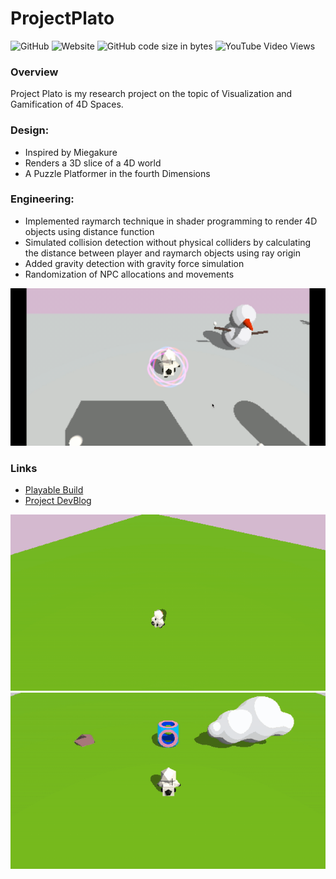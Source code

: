 # ProjectPlato
![GitHub](https://img.shields.io/github/license/Floneyyang/ProjectPlato) 
![Website](https://img.shields.io/website?up_message=active&url=https%3A%2F%2Ffloney.itch.io%2Fproject-plato)
![GitHub code size in bytes](https://img.shields.io/github/languages/code-size/Floneyyang/ProjectPlato)
![YouTube Video Views](https://img.shields.io/youtube/views/KTlJC1Ch5_8?style=social)

### Overview
Project Plato is my research project on the topic of Visualization and Gamification of 4D Spaces. 

### Design:
- Inspired by Miegakure
- Renders a 3D slice of a 4D world
- A Puzzle Platformer in the fourth Dimensions

### Engineering:
- Implemented raymarch technique in shader programming to render 4D objects using distance function
- Simulated collision detection without physical colliders by calculating the distance between player and raymarch objects using ray origin
- Added gravity detection with gravity force simulation
- Randomization of NPC allocations and movements


![](/Project_Plato/Images/ProjectPlato.gif)

### Links
- [Playable Build](https://floney.itch.io/project-plato)
- [Project DevBlog](https://www.floneyyang.com/blog) 

![](/Project_Plato/Images/Shape.gif)
![](/Project_Plato/Images/CollisionAfter.gif)



